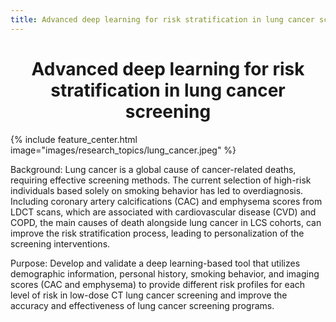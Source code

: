 ```yaml
---
title: Advanced deep learning for risk stratification in lung cancer screening
---
```


# <center><i class="Advanced deep learning for risk stratification in lung cancer screening"></i>Advanced deep learning for risk stratification in lung cancer screening</center>

{%
  include feature_center.html
  image="images/research_topics/lung_cancer.jpeg"
%}

Background: Lung cancer is a global cause of cancer-related deaths, requiring effective screening methods. The current selection of high-risk individuals based solely on smoking behavior has led to overdiagnosis. Including coronary artery calcifications (CAC) and emphysema scores from LDCT scans, which are associated with cardiovascular disease (CVD) and COPD, the main causes of death alongside lung cancer in LCS cohorts, can improve the risk stratification process, leading to personalization of the screening interventions.

Purpose: Develop and validate a deep learning-based tool that utilizes demographic information, personal history, smoking behavior, and imaging scores (CAC and emphysema) to provide different risk profiles for each level of risk in low-dose CT lung cancer screening and improve the accuracy and effectiveness of lung cancer screening programs.
